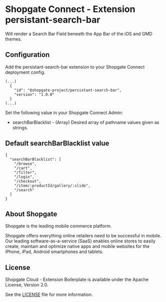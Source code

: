 # Shopgate Connect - Extension persistant-search-bar
Will render a Search Bar Field beneath the App Bar of the iOS and GMD themes. 

## Configuration
Add the persistant-search-bar extension to your Shopgate Connect deployment config.
```
(...)
  {
    "id": "@shopgate-project/persistant-search-bar",
    "version": "1.0.0"
  }
(...)
```
Set the following value in your Shopgate Connect Admin:
* searchBarBlacklist - (Array) Desired array of pathname values given as strings.

## Default searchBarBlacklist value
```
{
  "searchBarBlacklist": [
    "/browse",
    "/cart",
    "/filter",
    "/login",
    "/checkout",
    "/item/:productId/gallery/:slide",
    "/search"
  ]
}
```

## About Shopgate

Shopgate is the leading mobile commerce platform.

Shopgate offers everything online retailers need to be successful in mobile. Our leading
software-as-a-service (SaaS) enables online stores to easily create, maintain and optimize native
apps and mobile websites for the iPhone, iPad, Android smartphones and tablets.


## License

Shopgate Cloud - Extension Boilerplate is available under the Apache License, Version 2.0.

See the [LICENSE](./LICENSE) file for more information.

